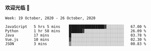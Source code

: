 ### 欢迎光临 👋

<!--
**lianganqing/lianganqing** is a ✨ _special_ ✨ repository because its `README.md` (this file) appears on your GitHub profile.

Here are some ideas to get you started:

- 🔭 I’m currently working on ...
- 🌱 I’m currently learning ...
- 👯 I’m looking to collaborate on ...
- 🤔 I’m looking for help with ...
- 💬 Ask me about ...
- 📫 How to reach me: ...
- 😄 Pronouns: ...
- ⚡ Fun fact: ...
-->
<!--START_SECTION:waka-->
```text
Week: 19 October, 2020 - 26 October, 2020

JavaScript   5 hrs 5 mins    ████████████████▓░░░░░░░░   67.00 % 
Python       1 hr 58 mins    ██████▓░░░░░░░░░░░░░░░░░░   26.09 % 
Java         17 mins         █░░░░░░░░░░░░░░░░░░░░░░░░   03.78 % 
Vue.js       10 mins         ▓░░░░░░░░░░░░░░░░░░░░░░░░   02.30 % 
JSON         3 mins          ▒░░░░░░░░░░░░░░░░░░░░░░░░   00.83 % 
```
<!--END_SECTION:waka-->
